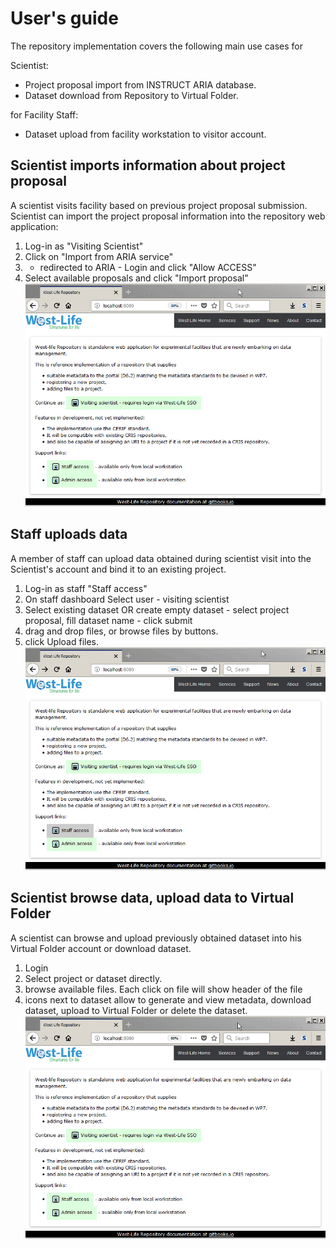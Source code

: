 # User's guide

The repository implementation covers the following main use cases for

Scientist:
- Project proposal import from INSTRUCT ARIA database.
- Dataset download from Repository to Virtual Folder.

for Facility Staff:
- Dataset upload from facility workstation to visitor account.


## Scientist imports information about project proposal  

A scientist visits facility based on previous project proposal submission. Scientist can import the project proposal information into the repository web application:

1. Log-in as "Visiting Scientist"
2. Click on "Import from ARIA service"
3. - redirected to ARIA - Login and click "Allow ACCESS" 
4. Select available proposals and click "Import proposal"
![](/repository/assets/scientistimportproject.gif)

## Staff uploads data

A member of staff can upload data obtained during scientist visit into the Scientist's account and bind it to an existing project.

1. Log-in as staff "Staff access"
2. On staff dashboard Select user - visiting scientist
3. Select existing dataset OR create empty dataset - select project proposal, fill dataset name - click submit 
4. drag and drop files, or browse files by buttons.
5. click Upload files. 
![](/repository/assets/staffuploaddata.gif) 

## Scientist browse data, upload data to Virtual Folder

A scientist can browse and upload previously obtained dataset into his Virtual Folder account or download dataset.

1. Login
2. Select project or dataset directly.
3. browse available files. Each click on file will show header of the file
4. icons next to dataset allow to generate and view metadata, download dataset, upload to Virtual Folder or delete the dataset.
![](/repository/assets/scientistbrowsedata.gif)


  

